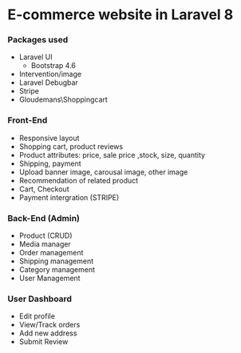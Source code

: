 # E-commerce website in Laravel 8

### Packages used
* Laravel UI
  * Bootstrap 4.6
* Intervention/image
* Laravel Debugbar
* Stripe
* Gloudemans\Shoppingcart

### Front-End
* Responsive layout
* Shopping cart, product reviews
* Product attributes: price, sale price ,stock, size, quantity 
* Shipping, payment
* Upload banner image, carousal image, other image 
* Recommendation of related product
* Cart, Checkout
* Payment intergration (STRIPE)

### Back-End (Admin)
* Product (CRUD)
* Media manager
* Order management
* Shipping management
* Category management
* User Management

### User Dashboard
* Edit profile
* View/Track orders
* Add new address
* Submit Review
